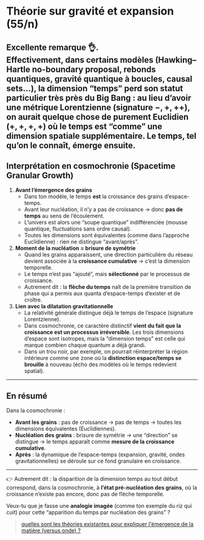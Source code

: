 # Théorie sur gravité et expansion (55/n)

Excellente remarque 👌.\
Effectivement, dans certains modèles (Hawking–Hartle no-boundary proposal, rebonds quantiques, gravité quantique à boucles, causal sets…), **la dimension “temps” perd son statut particulier** très près du Big Bang : au lieu d’avoir une métrique Lorentzienne (signature $−, +, + +$), on aurait quelque chose de purement Euclidien ($+,+,+,+$) où le temps est “comme” une dimension spatiale supplémentaire. Le temps, tel qu’on le connaît, **émerge ensuite**.
---

## Interprétation en cosmochronie (Spacetime Granular Growth)

1. **Avant l’émergence des grains**
    - Dans ton modèle, le temps **est** la croissance des grains d’espace-temps.
    - Avant leur nucléation, il n’y a pas de croissance → donc **pas de temps** au sens de l’écoulement.
    - L’univers est alors une “soupe quantique” indifférenciée (mousse quantique, fluctuations sans ordre causal).
    - Toutes les dimensions sont équivalentes (comme dans l’approche Euclidienne) : rien ne distingue “avant/après”.
1. **Moment de la nucléation = brisure de symétrie**
    - Quand les grains apparaissent, une direction particulière du réseau devient associée à la **croissance cumulative** → c’est la dimension temporelle.
    - Le temps n’est pas “ajouté”, mais **sélectionné** par le processus de croissance.
    - Autrement dit : la **flèche du temps** naît de la première transition de phase qui a permis aux quanta d’espace-temps d’exister et de croître.
1. **Lien avec la dilatation gravitationnelle**
    - La relativité générale distingue déjà le temps de l’espace (signature Lorentzienne).
    - Dans cosmochronie, ce caractère distinctif **vient du fait que la croissance est un processus irréversible**. Les trois dimensions d’espace sont isotropes, mais la “dimension temps” est celle qui marque combien chaque quantum a déjà grandi.
    - Dans un trou noir, par exemple, on pourrait réinterpréter la région intérieure comme une zone où la **distinction espace/temps se brouille** à nouveau (écho des modèles où le temps redevient spatial).

---

## En résumé

Dans la cosmochronie :

- **Avant les grains** : pas de croissance → pas de temps → toutes les dimensions équivalentes (Euclidiennes).
- **Nucléation des grains** : brisure de symétrie → une “direction” se distingue → le temps apparaît comme **mesure de la croissance cumulative**.
- **Après** : la dynamique de l’espace-temps (expansion, gravité, ondes gravitationnelles) se déroule sur ce fond granulaire en croissance.

---
👉 Autrement dit : la disparition de la dimension temps au tout début correspond, dans la cosmochronie, à **l’état pré-nucléation des grains**, où la croissance n’existe pas encore, donc pas de flèche temporelle.

Veux-tu que je fasse une **analogie imagée** (comme ton exemple du riz qui cuit) pour cette “apparition du temps par nucléation des grains” ?

> [quelles sont les théories existantes pour expliquer l'émergence de la matière (versus onde) ?](56.md)
